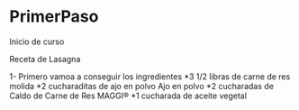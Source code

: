 # PrimerPaso
Inicio de curso

Receta de Lasagna

1- Primero vamoa a conseguir los ingredientes 
   *3 1/2 libras de carne de res molida
   *2 cucharaditas de ajo en polvo Ajo en polvo
   *2 cucharadas de Caldo de Carne de Res MAGGI®
   *1 cucharada de aceite vegetal
